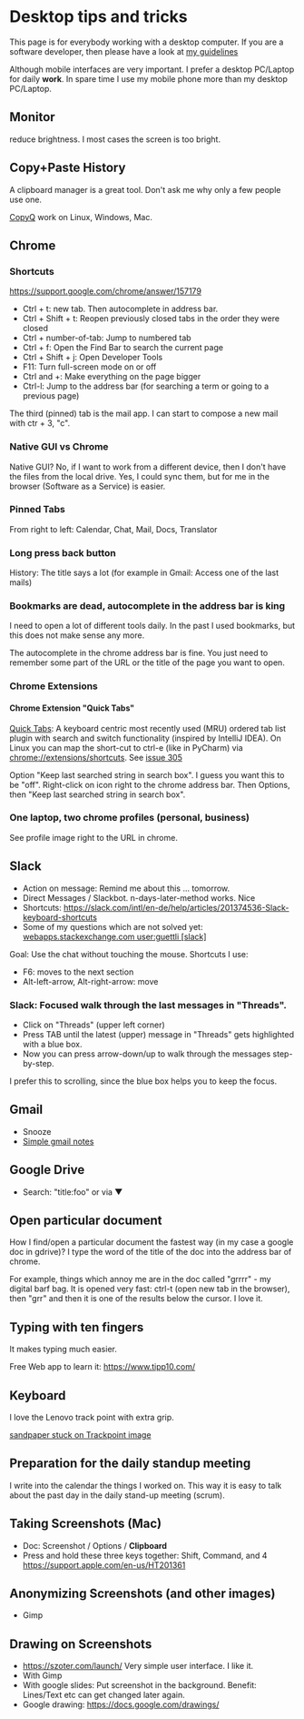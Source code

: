 # Desktop tips and tricks

This page is for everybody working with a desktop computer. If you are a software developer, then please have a look at [my guidelines](https://github.com/guettli/programming-guidelines)

Although mobile interfaces are very important. I prefer a desktop PC/Laptop for daily **work**. In spare time I use my mobile phone more than my desktop PC/Laptop.

## Monitor
reduce brightness. I most cases the screen is too bright.

## Copy+Paste History

A clipboard manager is a great tool. Don't ask me why only a few people use one.

[CopyQ](https://github.com/hluk/CopyQ) work on Linux, Windows, Mac.

## Chrome 

### Shortcuts

https://support.google.com/chrome/answer/157179

* Ctrl + t: new tab. Then autocomplete in address bar.
* Ctrl + Shift + t: Reopen previously closed tabs in the order they were closed
* Ctrl + number-of-tab: Jump to numbered tab
* Ctrl + f: Open the Find Bar to search the current page    
* Ctrl + Shift + j: Open Developer Tools    
* F11: Turn full-screen mode on or off    
* Ctrl and +: Make everything on the page bigger    
* Ctrl-l: Jump to the address bar (for searching a term or going to a previous page)

The third (pinned) tab is the mail app. I can start to compose a new mail with ctr + 3, "c".


### Native GUI vs Chrome

Native GUI? No, if I want to work from a different device, then I don't have the files from the local drive. Yes, I could sync them, but for me in the browser (Software as a Service) is easier.  

### Pinned Tabs

From right to left: Calendar, Chat, Mail, Docs, Translator

### Long press back button

History: The title says a lot (for example in Gmail: Access one of the last mails)

### Bookmarks are dead, autocomplete in the address bar is king

I need to open a lot of different tools daily. In the past I used bookmarks, but this does not make
sense any more.

The autocomplete in the chrome address bar is fine. You just need to remember some part of the URL or 
the title of the page you want to open.

### Chrome Extensions

#### Chrome Extension "Quick Tabs"

[Quick Tabs](https://chrome.google.com/webstore/detail/quick-tabs/jnjfeinjfmenlddahdjdmgpbokiacbbb): A keyboard centric most recently used (MRU) ordered tab list plugin with search and switch functionality (inspired by IntelliJ IDEA). On Linux you can map the short-cut to ctrl-e (like in PyCharm) via [chrome://extensions/shortcuts](chrome://extensions/shortcuts). See [issue 305](https://github.com/babyman/quick-tabs-chrome-extension/issues/305)

Option "Keep last searched string in search box". I guess you want this to be "off". Right-click on icon right to the chrome address bar. Then Options, then "Keep last searched string in search box".


### One laptop, two chrome profiles (personal, business)

See profile image right to the URL in chrome.

## Slack

* Action on message: Remind me about this ... tomorrow.
* Direct Messages / Slackbot. n-days-later-method works. Nice
* Shortcuts: https://slack.com/intl/en-de/help/articles/201374536-Slack-keyboard-shortcuts
* Some of my questions which are not solved yet: [webapps.stackexchange.com user:guettli [slack]](https://webapps.stackexchange.com/search?q=user%3A95624+%5Bslack%5D)

Goal: Use the chat without touching the mouse. Shortcuts I use:
* F6: moves to the next section
* Alt-left-arrow, Alt-right-arrow: move

### Slack: Focused walk through the last messages in "Threads".

* Click on "Threads" (upper left corner)
* Press TAB until the latest (upper) message in "Threads" gets highlighted with a blue box.
* Now you can press arrow-down/up to walk through the messages step-by-step.

I prefer this to scrolling, since the blue box helps you to keep the focus.

## Gmail

* Snooze
* [Simple gmail notes](https://chrome.google.com/webstore/detail/simple-gmail-notes/jfjkcbkgjohminidbpendlodpfacgmlm)

## Google Drive

* Search: "title:foo" or via ▼

## Open particular document

How I find/open a particular document the fastest way (in my case a google doc in gdrive)? I type the word of the title of the doc into the address bar of chrome.

For example, things which annoy me are in the doc called "grrrr" - my digital barf bag. It is opened very fast: ctrl-t (open new tab in the browser), then "grr" and then it is one of the results below the cursor. I love it.



## Typing with ten fingers

It makes typing much easier.

Free Web app to learn it: https://www.tipp10.com/

## Keyboard

I love the Lenovo track point with extra grip. 

[sandpaper stuck on Trackpoint image](https://raw.githubusercontent.com/guettli/programming-guidelines/master/sandpaper-sticked-on-track-point.jpg)

## Preparation for the daily standup meeting

I write into the calendar the things I worked on. This way it is easy to talk about the past day in the daily stand-up meeting (scrum).

## Taking Screenshots (Mac)

* Doc: Screenshot / Options / **Clipboard**
* Press and hold these three keys together: Shift, Command, and 4 https://support.apple.com/en-us/HT201361

## Anonymizing Screenshots (and other images)

* Gimp

## Drawing on Screenshots

* https://szoter.com/launch/ Very simple user interface. I like it.
* With Gimp
* With google slides: Put screenshot in the background. Benefit: Lines/Text etc can get changed later again.
* Google drawing: https://docs.google.com/drawings/

